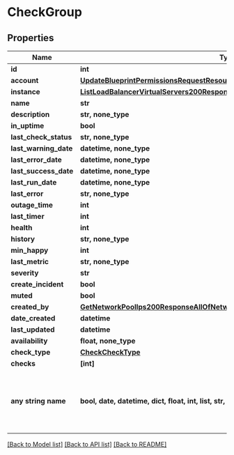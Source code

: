# CheckGroup


## Properties
Name | Type | Description | Notes
------------ | ------------- | ------------- | -------------
**id** | **int** |  | [optional] 
**account** | [**UpdateBlueprintPermissionsRequestResourcePermissionSitesInner**](UpdateBlueprintPermissionsRequestResourcePermissionSitesInner.md) |  | [optional] 
**instance** | [**ListLoadBalancerVirtualServers200ResponseAllOfLoadBalancerInstancesInnerSslCert**](ListLoadBalancerVirtualServers200ResponseAllOfLoadBalancerInstancesInnerSslCert.md) |  | [optional] 
**name** | **str** |  | [optional] 
**description** | **str, none_type** |  | [optional] 
**in_uptime** | **bool** |  | [optional] 
**last_check_status** | **str, none_type** |  | [optional] 
**last_warning_date** | **datetime, none_type** |  | [optional] 
**last_error_date** | **datetime, none_type** |  | [optional] 
**last_success_date** | **datetime, none_type** |  | [optional] 
**last_run_date** | **datetime, none_type** |  | [optional] 
**last_error** | **str, none_type** |  | [optional] 
**outage_time** | **int** |  | [optional] 
**last_timer** | **int** |  | [optional] 
**health** | **int** |  | [optional] 
**history** | **str, none_type** |  | [optional] 
**min_happy** | **int** |  | [optional] 
**last_metric** | **str, none_type** |  | [optional] 
**severity** | **str** |  | [optional] 
**create_incident** | **bool** |  | [optional] 
**muted** | **bool** |  | [optional] 
**created_by** | [**GetNetworkPoolIps200ResponseAllOfNetworkPoolIpsInnerCreatedBy**](GetNetworkPoolIps200ResponseAllOfNetworkPoolIpsInnerCreatedBy.md) |  | [optional] 
**date_created** | **datetime** |  | [optional] 
**last_updated** | **datetime** |  | [optional] 
**availability** | **float, none_type** |  | [optional] 
**check_type** | [**CheckCheckType**](CheckCheckType.md) |  | [optional] 
**checks** | **[int]** |  | [optional] 
**any string name** | **bool, date, datetime, dict, float, int, list, str, none_type** | any string name can be used but the value must be the correct type | [optional]

[[Back to Model list]](../README.md#documentation-for-models) [[Back to API list]](../README.md#documentation-for-api-endpoints) [[Back to README]](../README.md)


